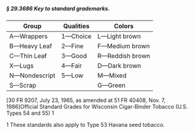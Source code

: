 ##### § 29.3686 Key to standard grademarks. #####

|    Group    |Qualities|    Colors     |
|-------------|---------|---------------|
| A—Wrappers  |1—Choice | L—Light brown |
|B—Heavy Leaf | 2—Fine  |F—Medium brown |
| C—Thin Leaf | 3—Good  |R—Reddish brown|
|   X—Lugs    | 4—Fair  | D—Dark brown  |
|N—Nondescript|  5—Low  |    M—Mixed    |
|   S—Scrap   |         |    G—Green    |

[30 FR 9207, July 23, 1965, as amended at 51 FR 40408, Nov. 7, 1986]Official Standard Grades for Wisconsin Cigar-Binder Tobacco (U.S. Types 54 and 55) 1

1 These standards also apply to Type 53 Havana seed tobacco.